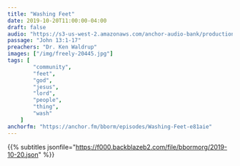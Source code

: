 ```yaml
---
title: "Washing Feet"
date: 2019-10-20T11:00:00-04:00
draft: false
audio: "https://s3-us-west-2.amazonaws.com/anchor-audio-bank/production/2019-9-24/30524410-44100-1-91a638366e05e.MP3"
passage: "John 13:1-17"
preachers: "Dr. Ken Waldrup"
images: ["/img/freely-20445.jpg"]
tags: [
        "community",
        "feet",
        "god",
        "jesus",
        "lord",
        "people",
        "thing",
        "wash"
    ]
anchorfm: "https://anchor.fm/bborm/episodes/Washing-Feet-e81aie"
---
```

{{% subtitles jsonfile="https://f000.backblazeb2.com/file/bbormorg/2019-10-20.json" %}}
